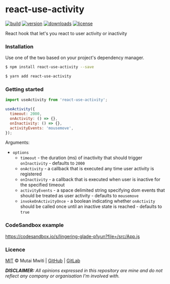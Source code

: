 # react-use-activity

[![build](https://travis-ci.com/mutaimwiti/react-use-activity.svg?branch=main)](https://travis-ci.com/mutaimwiti/react-use-activity)
[![version](https://img.shields.io/npm/v/react-use-activity.svg)](https://www.npmjs.com/package/react-use-activity)
[![downloads](https://img.shields.io/npm/dm/react-use-activity.svg)](https://www.npmjs.com/package/react-use-activity)
[![license](https://img.shields.io/npm/l/react-use-activity.svg)](https://www.npmjs.com/package/react-use-activity)

React hook that let's you react to user activity or inactivity

### Installation

Use one of the two based on your project's dependency manager.

```bash
$ npm install react-use-activity --save

$ yarn add react-use-activity
```

### Getting started

```javascript
import useActivity from 'react-use-activity';

useActivity({
  timeout: 2000,
  onActivity: () => {},
  onInactivity: () => {},
  activityEvents: 'mousemove',
});
```

Arguments:
- `options`
  - `timeout` - the duration (ms) of inactivity that should trigger `onInactivity` - defaults to `2000`
  - `onActivity` - a callback that is executed any time user activity is registered
  - `onInactivity` - a callback that is executed when user is inactive for the specified timeout
  - `activityEvents` - a space delimited string specifying dom events that should be treated as user activity - defaults to `mousemove`
  -  `invokeOnActivityOnce` - a boolean indicating whether `onActivity` should be called once until an inactive state is reached - defaults to `true`
  
### CodeSandbox example
https://codesandbox.io/s/lingering-glade-p1yun?file=/src/App.js
   
### Licence

[MIT](https://mit-license.org/) © Mutai Mwiti |
[GitHub](https://github.com/mutaimwiti) |
[GitLab](https://gitlab.com/mutaimwiti)

_**DISCLAIMER:**_
_All opinions expressed in this repository are mine and do not reflect any company or organisation I'm involved with._
